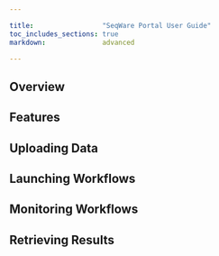 ```yaml
---

title:                 "SeqWare Portal User Guide"
toc_includes_sections: true
markdown:              advanced

---
```


<!--
TODO:
* need to show cluster launching through portal
-->

## Overview

## Features

## Uploading Data

## Launching Workflows

## Monitoring Workflows

## Retrieving Results

